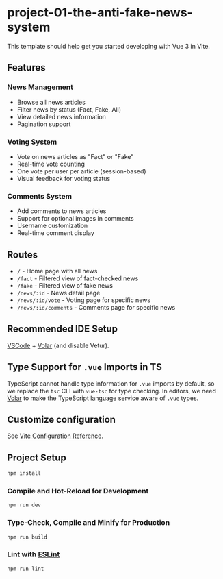 # project-01-the-anti-fake-news-system

This template should help get you started developing with Vue 3 in Vite.

## Features

### News Management
- Browse all news articles
- Filter news by status (Fact, Fake, All)
- View detailed news information
- Pagination support

### Voting System
- Vote on news articles as "Fact" or "Fake"
- Real-time vote counting
- One vote per user per article (session-based)
- Visual feedback for voting status

### Comments System
- Add comments to news articles
- Support for optional images in comments
- Username customization
- Real-time comment display

## Routes

- `/` - Home page with all news
- `/fact` - Filtered view of fact-checked news
- `/fake` - Filtered view of fake news
- `/news/:id` - News detail page
- `/news/:id/vote` - Voting page for specific news
- `/news/:id/comments` - Comments page for specific news

## Recommended IDE Setup

[VSCode](https://code.visualstudio.com/) + [Volar](https://marketplace.visualstudio.com/items?itemName=Vue.volar) (and disable Vetur).

## Type Support for `.vue` Imports in TS

TypeScript cannot handle type information for `.vue` imports by default, so we replace the `tsc` CLI with `vue-tsc` for type checking. In editors, we need [Volar](https://marketplace.visualstudio.com/items?itemName=Vue.volar) to make the TypeScript language service aware of `.vue` types.

## Customize configuration

See [Vite Configuration Reference](https://vite.dev/config/).

## Project Setup

```sh
npm install
```

### Compile and Hot-Reload for Development

```sh
npm run dev
```

### Type-Check, Compile and Minify for Production

```sh
npm run build
```

### Lint with [ESLint](https://eslint.org/)

```sh
npm run lint
```
